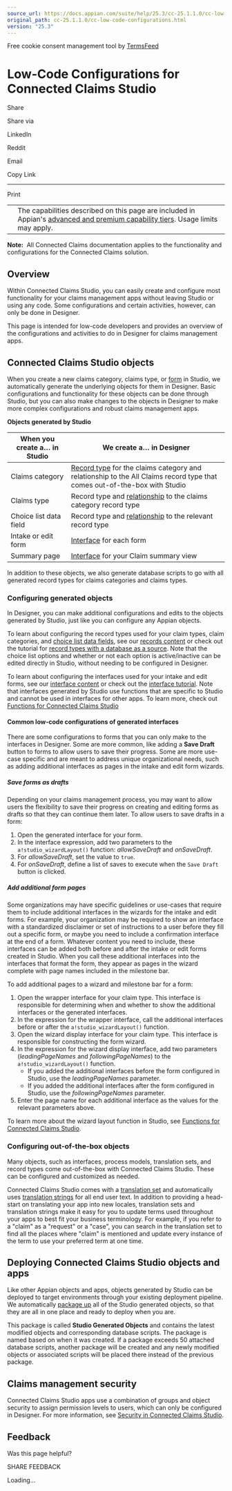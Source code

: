 ```yaml
---
source_url: https://docs.appian.com/suite/help/25.3/cc-25.1.1.0/cc-low-code-configurations.html
original_path: cc-25.1.1.0/cc-low-code-configurations.html
version: "25.3"
---
```


Free cookie consent management tool by [TermsFeed](https://www.termsfeed.com/)

# Low-Code Configurations for Connected Claims Studio

Share

Share via

LinkedIn

Reddit

Email

Copy Link

* * *

Print

<table><tbody><tr><td><i class="fa fa-info-circle" aria-hidden="true"></i></td><td>The capabilities described on this page are included in Appian's <a href="/suite/help/25.3/Appian_Tiers.html">advanced and premium capability tiers</a>. Usage limits may apply.</td></tr></tbody></table>

**Note:**  All Connected Claims documentation applies to the functionality and configurations for the Connected Claims solution.

## Overview

Within Connected Claims Studio, you can easily create and configure most functionality for your claims management apps without leaving Studio or using any code. Some configurations and certain activities, however, can only be done in Designer.

This page is intended for low-code developers and provides an overview of the configurations and activities to do in Designer for claims management apps.

## Connected Claims Studio objects

When you create a new claims category, claims type, or [form](cc-creating-forms.html) in Studio, we automatically generate the underlying objects for them in Designer. Basic configurations and functionality for these objects can be done through Studio, but you can also make changes to the objects in Designer to make more complex configurations and robust claims management apps.

**Objects generated by Studio**

| When you create a… in Studio | We create a… in Designer |
| --- | --- |
| Claims category | [Record type](../Record_Type_Object.html) for the claims category and relationship to the All Claims record type that comes out-of-the-box with Studio |
| Claims type | Record type and [relationship](../record-type-relationships.html) to the claims category record type |
| Choice list data field | Record type and [relationship](../record-type-relationships.html) to the relevant record type |
| Intake or edit form | [Interface](../interface_object.html) for each form |
| Summary page | [Interface](../interface_object.html) for your Claim summary view |

In addition to these objects, we also generate database scripts to go with all generated record types for claims categories and claims types.

### Configuring generated objects

In Designer, you can make additional configurations and edits to the objects generated by Studio, just like you can configure any Appian objects.

To learn about configuring the record types used for your claim types, claim categories, and [choice list data fields](../build-best-data-fabric.html#store-lookup-data-in-a-separate-record-type), see our [records content](../Record_Type_Object.html) or check out the tutorial for [record types with a database as a source](../Records_Tutorial.html). Note that the choice list options and whether or not each option is active/inactive can be edited directly in Studio, without needing to be configured in Designer.

To learn about configuring the interfaces used for your intake and edit forms, see our [interface content](../interface_overview.html) or check out the [interface tutorial](../SAIL_Tutorial.html). Note that interfaces generated by Studio use functions that are specific to Studio and cannot be used in interfaces for other apps. To learn more, check out [Functions for Connected Claims Studio](cc-functions.html)

#### Common low-code configurations of generated interfaces

There are some configurations to forms that you can only make to the interfaces in Designer. Some are more common, like adding a **Save Draft** button to forms to allow users to save their progress. Some are more use-case specific and are meant to address unique organizational needs, such as adding additional interfaces as pages in the intake and edit form wizards.

##### **Save forms as drafts**

Depending on your claims management process, you may want to allow users the flexibility to save their progress on creating and editing forms as drafts so that they can continue them later. To allow users to save drafts in a form:

1.  Open the generated interface for your form.
2.  In the interface expression, add two parameters to the `a!studio_wizardLayout()` function: _allowSaveDraft_ and _onSaveDraft_.
3.  For _allowSaveDraft_, set the value to `true`.
4.  For _onSaveDraft_, define a list of saves to execute when the `Save Draft` button is clicked.

##### **Add additional form pages**

Some organizations may have specific guidelines or use-cases that require them to include additional interfaces in the wizards for the intake and edit forms. For example, your organization may be required to show an interface with a standardized disclaimer or set of instructions to a user before they fill out a specific form, or maybe you need to include a confirmation interface at the end of a form. Whatever content you need to include, these interfaces can be added both before and after the intake or edit forms created in Studio. When you call these additional interfaces into the interfaces that format the form, they appear as pages in the wizard complete with page names included in the milestone bar.

To add additional pages to a wizard and milestone bar for a form:

1.  Open the wrapper interface for your claim type. This interface is responsible for determining when and whether to show the additional interfaces or the generated interfaces.
2.  In the expression for the wrapper interface, call the additional interfaces before or after the `a!studio_wizardLayout()` function.
3.  Open the wizard display interface for your claim type. This interface is responsible for constructing the form wizard.
4.  In the expression for the wizard display interface, add two parameters (_leadingPageNames_ and _followingPageNames_) to the `a!studio_wizardLayout()` function.
    -   If you added the additional interfaces before the form configured in Studio, use the _leadingPageNames_ parameter.
    -   If you added the additional interfaces after the form configured in Studio, use the _followingPageNames_ parameter.
5.  Enter the page name for each additional interface as the values for the relevant parameters above.

To learn more about the wizard layout function in Studio, see [Functions for Connected Claims Studio](cc-functions.html).

### Configuring out-of-the-box objects

Many objects, such as interfaces, process models, translation sets, and record types come out-of-the-box with Connected Claims Studio. These can be configured and customized as needed.

Connected Claims Studio comes with a [translation set](../translation-set-object.html) and automatically uses [translation strings](../translation-set-object.html#terms-to-know) for all end user text. In addition to providing a head-start on translating your app into new locales, translation sets and translation strings make it easy for you to update terms used throughout your apps to best fit your business terminology. For example, if you refer to a "claim" as a "request" or a "case", you can search in the translation set to find all the places where "claim" is mentioned and update every instance of the term to use your preferred term at one time.

## Deploying Connected Claims Studio objects and apps

Like other Appian objects and apps, objects generated by Studio can be deployed to target environments through your existing deployment pipeline. We automatically [package up](../prepare-deployment-packages.html) all of the Studio generated objects, so that they are all in one place and ready to deploy when you are.

This package is called **Studio Generated Objects** and contains the latest modified objects and corresponding database scripts. The package is named based on when it was created. If a package exceeds 50 attached database scripts, another package will be created and any newly modified objects or associated scripts will be placed there instead of the previous package.

## Claims management security

Connected Claims Studio apps use a combination of groups and object security to assign permission levels to users, which can only be configured in Designer. For more information, see [Security in Connected Claims Studio](cc-configure-security.html).

## Feedback

Was this page helpful?

SHARE FEEDBACK

Loading...